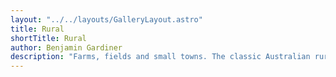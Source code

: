 ```yaml
---
layout: "../../layouts/GalleryLayout.astro"
title: Rural
shortTitle: Rural
author: Benjamin Gardiner
description: "Farms, fields and small towns. The classic Australian rural landscapes and their features."
---
```

